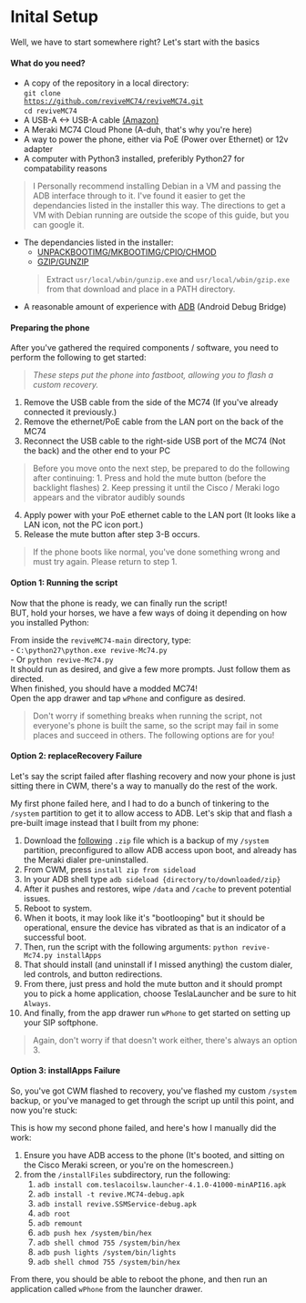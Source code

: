# Inital Setup
Well, we have to start somewhere right? Let's start with the basics

#### What do you need?
- A copy of the repository in a local directory:
<br/><code>git clone https://github.com/reviveMC74/reviveMC74.git</code>
<br/><code>cd reviveMC74</code>
- A USB-A <-> USB-A cable [(Amazon)](https://www.amazon.com/s?k=USB+A+to+USB+A&ref=nb_sb_noss_2)
- A Meraki MC74 Cloud Phone (A-duh, that's why you're here)
- A way to power the phone, either via PoE (Power over Ethernet) or 12v adapter
- A computer with Python3 installed, preferibly Python27 for compatability reasons
> I Personally recommend installing Debian in a VM and passing the ADB interface through to it. I've found it easier to get the dependancies listed in the installer this way. The directions to get a VM with Debian running are outside the scope of this guide, but you can google it.
- The dependancies listed in the installer:
    - [UNPACKBOOTIMG/MKBOOTIMG/CPIO/CHMOD](https://github.com/huaixzk/android_win_tool)
    - [GZIP/GUNZIP](https://sourceforge.net/projects/unxutils/files/unxutils/current/UnxUtils.zip/download)
    > Extract `usr/local/wbin/gunzip.exe` and `usr/local/wbin/gzip.exe` from that download and place in a PATH directory.
- A reasonable amount of experience with [ADB](https://developer.android.com/studio/command-line/adb) (Android Debug Bridge)

#### Preparing the phone
After you've gathered the required components / software, you need to perform the following to get started:
><em>These steps put the phone into fastboot, allowing you to flash a custom recovery.</em>

1. Remove the USB cable from the side of the MC74 (If you've already connected it previously.)
2. Remove the ethernet/PoE cable from the LAN port on the back of the MC74
3. Reconnect the USB cable to the right-side USB port of the MC74 (Not the back) and the other end to your PC
> Before you move onto the next step, be prepared to do the following after continuing:
    1. Press and hold the mute button (before the backlight flashes)
    2. Keep pressing it until the Cisco / Meraki logo appears and the vibrator audibly sounds
4. Apply power with your PoE ethernet cable to the LAN port (It looks like a LAN icon, not the PC icon port.)
5. Release the mute button after step 3-B occurs.
> If the phone boots like normal, you've done something wrong and must try again. Please return to step 1.

#### Option 1: Running the script

Now that the phone is ready, we can finally run the script!
<br>BUT, hold your horses, we have a few ways of doing it depending on how you installed Python:

From inside the `reviveMC74-main` directory, type:
<br>- `C:\python27\python.exe revive-Mc74.py`
<br>- Or `python revive-Mc74.py`
<br> It should run as desired, and give a few more prompts. Just follow them as directed. 
<br>When finished, you should have a modded MC74!
<br>Open the app drawer and tap `wPhone` and configure as desired.
> Don't worry if something breaks when running the script, not everyone's phone is built the same, so the script may fail in some places and succeed in others. The following options are for you!

#### Option 2: replaceRecovery Failure

Let's say the script failed after flashing recovery and now your phone is just sitting there in CWM, there's a way to manually do the rest of the work.

My first phone failed here, and I had to do a bunch of tinkering to the `/system` partition to get it to allow access to ADB. Let's skip that and flash a pre-built image instead that I built from my phone:

1. Download the [following](https://mega.nz/file/sYgnXATK#JszO_wV1flV9aX145y60SIpWhyvpk6lezr3BFoyHgCg) `.zip` file which is a backup of my `/system` partition, preconfigured to allow ADB access upon boot, and already has the Meraki dialer pre-uninstalled.
1. From CWM, press `install zip from sideload`
2. In your ADB shell type `adb sideload {directory/to/downloaded/zip}`
3. After it pushes and restores, wipe `/data` and `/cache` to prevent potential issues.
4. Reboot to system.
5. When it boots, it may look like it's "bootlooping" but it should be operational, ensure the device has vibrated as that is an indicator of a successful boot.
6. Then, run the script with the following arguments: `python revive-Mc74.py installApps`
7. That should install (and uninstall if I missed anything) the custom dialer, led controls, and button redirections.
8. From there, just press and hold the mute button and it should prompt you to pick a home application, choose TeslaLauncher and be sure to hit `Always`.
9. And finally, from the app drawer run `wPhone` to get started on setting up your SIP softphone.

> Again, don't worry if that doesn't work either, there's always an option 3.

#### Option 3: installApps Failure

So, you've got CWM flashed to recovery, you've flashed my custom `/system` backup, or you've managed to get through the script up until this point, and now you're stuck:

This is how my second phone failed, and here's how I manually did the work:

1. Ensure you have ADB access to the phone (It's booted, and sitting on the Cisco Meraki screen, or you're on the homescreen.)
2. from the `/installFiles` subdirectory, run the following:
    1. `adb install com.teslacoilsw.launcher-4.1.0-41000-minAPI16.apk`
    2. `adb install -t revive.MC74-debug.apk`
    3. `adb install revive.SSMService-debug.apk`
    4. `adb root`
    5. `adb remount`
    6. `adb push hex /system/bin/hex`
    7. `adb shell chmod 755 /system/bin/hex`
    8. `adb push lights /system/bin/lights`
    9. `adb shell chmod 755 /system/bin/hex`

From there, you should be able to reboot the phone, and then run an application called `wPhone` from the launcher drawer. 